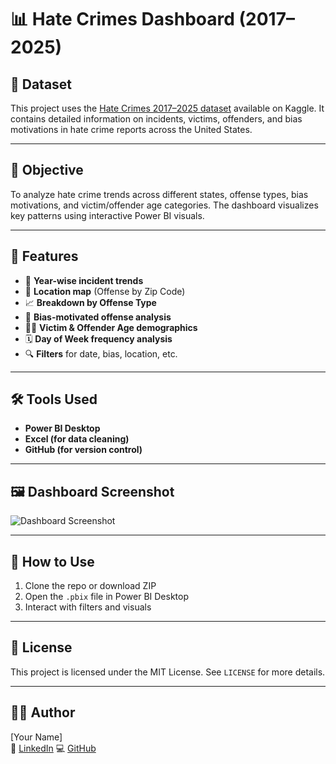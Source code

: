 # 📊 Hate Crimes Dashboard (2017–2025)

## 🧾 Dataset
This project uses the [Hate Crimes 2017–2025 dataset](https://www.kaggle.com/datasets/sonawanelalitsunil/hate-crimes-2017-2025) available on Kaggle. It contains detailed information on incidents, victims, offenders, and bias motivations in hate crime reports across the United States.

---

## 🎯 Objective
To analyze hate crime trends across different states, offense types, bias motivations, and victim/offender age categories. The dashboard visualizes key patterns using interactive Power BI visuals.

---

## 📌 Features
- 📅 **Year-wise incident trends**
- 📍 **Location map** (Offense by Zip Code)
- 📈 **Breakdown by Offense Type**
- 🎯 **Bias-motivated offense analysis**
- 🧑‍⚖️ **Victim & Offender Age demographics**
- 🗓️ **Day of Week frequency analysis**
- 🔍 **Filters** for date, bias, location, etc.

---

## 🛠️ Tools Used
- **Power BI Desktop**
- **Excel (for data cleaning)**
- **GitHub (for version control)**

---

## 🖼️ Dashboard Screenshot

![Dashboard Screenshot](hate_crimes_dashboard.png)

---

## 📂 How to Use

1. Clone the repo or download ZIP
2. Open the `.pbix` file in Power BI Desktop
3. Interact with filters and visuals

---

## 📄 License

This project is licensed under the MIT License. See `LICENSE` for more details.

---

## 🙋‍♀️ Author

[Your Name]  
🔗 [LinkedIn]([https://linkedin.com/in/yourname](https://www.linkedin.com/in/ananthu-ajayakumar-sreelatha-1a469b254/))  
💻 [GitHub](https://github.com/Ananthu-Ajayakumar-Sreelatha)

